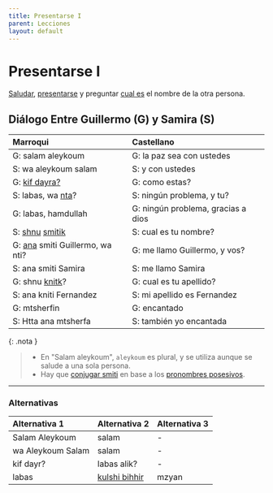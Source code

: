 ```yaml
---
title: Presentarse I
parent: Lecciones
layout: default
---
```


# Presentarse I

[Saludar](/sitio/preguntas/como-estas), [presentarse](/sitio/verbos/llamarse) y preguntar [cual es](/sitio/preguntas/cual-que) el nombre de la otra persona.

## Diálogo Entre Guillermo (G) y Samira (S)

| Marroqui                                                           | Castellano                         |
|:-------------------------------------------------------------------|:-----------------------------------|
| G: salam aleykoum                                                  | G: la paz sea con ustedes          |
| S: wa aleykoum salam                                               | S: y con ustedes                   |
| G: [kif dayra?](/sitio/preguntas/como-estas)                       | G: como estas?                     |
| S: labas, wa [nta](/sitio/apuntes/pronombres)?                      | S: ningún problema, y tu?          |
| G: labas, hamdullah                                                | G: ningún problema, gracias a dios |
| S: [shnu](/sitio/preguntas/cual-que) [smitik](/sitio/verbos/llamarse) | S: cual es tu nombre?              |
| G: [ana](/sitio/apuntes/pronombres) smiti Guillermo, wa nti?        | G: me llamo Guillermo, y vos?      |
| S: ana smiti Samira                                                | S: me llamo Samira                 |
| G: shnu [knitk](/sitio/verbos/llamarse)?                           | G: cual es tu apellido?            |
| S: ana kniti Fernandez                                             | S: mi apellido es Fernandez        |
| G: mtsherfin                                                       | G: encantado                       |
| S: Htta ana mtsherfa                                               | S: también yo encantada            |

{: .nota }
> - En "Salam aleykoum", `aleykoum` es plural, y se utiliza aunque se salude a una sola persona.
> - Hay que [conjugar smiti](/sitio/verbos/llamarse) en base a los [pronombres posesivos](/sitio/apuntes/pronombres#pronombres-posesivos).

---

### Alternativas

| Alternativa 1     | Alternativa 2                       | Alternativa 3 |
|:------------------|:------------------------------------|:--------------|
| Salam Aleykoum    | salam                               | -             |
| wa Aleykoum Salam | salam                               | -             |
| kif dayr?         | labas alik?                         | -             |
| labas             | [kulshi bihhir](/sitio/apuntes/bien) | mzyan         |